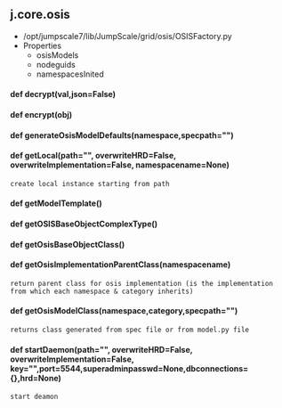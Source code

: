 ## j.core.osis

- /opt/jumpscale7/lib/JumpScale/grid/osis/OSISFactory.py
- Properties
    - osisModels
    - nodeguids
    - namespacesInited

    

#### def decrypt(val,json=False) 

    

#### def encrypt(obj) 

    

#### def generateOsisModelDefaults(namespace,specpath="") 

    

#### def getLocal(path="", overwriteHRD=False, overwriteImplementation=False, namespacename=None) 

    create local instance starting from path

#### def getModelTemplate() 

    

#### def getOSISBaseObjectComplexType() 

    

#### def getOsisBaseObjectClass() 

    

#### def getOsisImplementationParentClass(namespacename) 

    return parent class for osis implementation (is the implementation from which each namespace & category inherits)

#### def getOsisModelClass(namespace,category,specpath="") 

    returns class generated from spec file or from model.py file

#### def startDaemon(path="", overwriteHRD=False, overwriteImplementation=False, key="",port=5544,superadminpasswd=None,dbconnections=\{\},hrd=None) 

    start deamon

